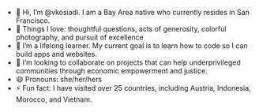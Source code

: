 - 👋 Hi, I’m @vkosiadi. I am a Bay Area native who currently resides in San Francisco. 
- 👀 Things I love: thoughtful questions, acts of generosity, colorful photography, and pursuit of excellence
- 🌱 I’m a lifelong learner. My current goal is to learn how to code so I can build apps and websites.
- 💞️ I’m looking to collaborate on projects that can help underprivileged communities through economic empowerment and justice.
- 😄 Pronouns: she/her/hers
- ⚡ Fun fact: I have visited over 25 countries, including Austria, Indonesia, Morocco, and Vietnam.

<!---
vkosiadi/vkosiadi is a ✨ special ✨ repository because its `README.md` (this file) appears on your GitHub profile.
You can click the Preview link to take a look at your changes.
--->
